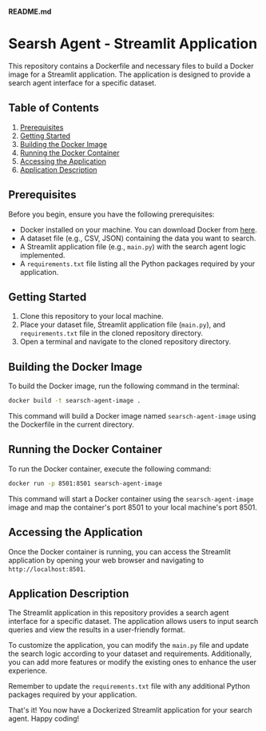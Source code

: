 **README.md**

# Searsh Agent - Streamlit Application

This repository contains a Dockerfile and necessary files to build a Docker image for a Streamlit application. The application is designed to provide a search agent interface for a specific dataset.

## Table of Contents
1. [Prerequisites](#prerequisites)
2. [Getting Started](#getting-started)
3. [Building the Docker Image](#building-the-docker-image)
4. [Running the Docker Container](#running-the-docker-container)
5. [Accessing the Application](#accessing-the-application)
6. [Application Description](#application-description)

## Prerequisites

Before you begin, ensure you have the following prerequisites:

- Docker installed on your machine. You can download Docker from [here](https://www.docker.com/get-started).
- A dataset file (e.g., CSV, JSON) containing the data you want to search.
- A Streamlit application file (e.g., `main.py`) with the search agent logic implemented.
- A `requirements.txt` file listing all the Python packages required by your application.

## Getting Started

1. Clone this repository to your local machine.
2. Place your dataset file, Streamlit application file (`main.py`), and `requirements.txt` file in the cloned repository directory.
3. Open a terminal and navigate to the cloned repository directory.

## Building the Docker Image

To build the Docker image, run the following command in the terminal:

```bash
docker build -t searsch-agent-image .
```

This command will build a Docker image named `searsch-agent-image` using the Dockerfile in the current directory.

## Running the Docker Container

To run the Docker container, execute the following command:

```bash
docker run -p 8501:8501 searsch-agent-image
```

This command will start a Docker container using the `searsch-agent-image` image and map the container's port 8501 to your local machine's port 8501.

## Accessing the Application

Once the Docker container is running, you can access the Streamlit application by opening your web browser and navigating to `http://localhost:8501`.

## Application Description

The Streamlit application in this repository provides a search agent interface for a specific dataset. The application allows users to input search queries and view the results in a user-friendly format.

To customize the application, you can modify the `main.py` file and update the search logic according to your dataset and requirements. Additionally, you can add more features or modify the existing ones to enhance the user experience.

Remember to update the `requirements.txt` file with any additional Python packages required by your application.

That's it! You now have a Dockerized Streamlit application for your search agent. Happy coding!